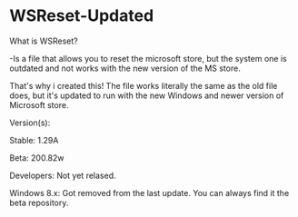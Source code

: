 # WSReset-Updated

What is WSReset?

-Is a file that allows you to reset the microsoft store, but the system one is outdated and not works with the new version of the MS store.

That's why i created this! The file works literally the same as the old file does, but it's updated to run with the new Windows and newer version of Microsoft store.

Version(s):

Stable: 1.29A

Beta: 200.82w

Developers: Not yet relased.

Windows 8.x: Got removed from the last update. You can always find it the beta repository.
